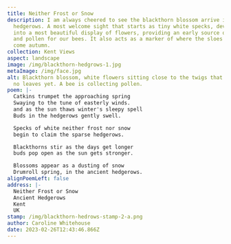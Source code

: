 ```yaml
---
title: Neither Frost or Snow
description: I am always cheered to see the blackthorn blossom arrive in the
  hedgerows. A most welcome sight that starts as tiny white specks, developing
  into a most beautiful display of flowers, providing an early source of nectar
  and pollen for our bees. It also acts as a marker of where the sloes will be,
  come autumn.
collection: Kent Views
aspect: landscape
image: /img/blackthorn-hedgrows-1.jpg
metaImage: /img/face.jpg
alt: Blackthorn blossom, white flowers sitting close to the twigs that carry it,
  no leaves yet. A bee is collecting pollen.
poem: |-
  Catkins trumpet the approaching spring
  Swaying to the tune of easterly winds.
  and as the sun thaws winter's sleepy spell
  Buds in the hedgerows gently swell.

  Specks of white neither frost nor snow
  begin to claim the sparse hedgerows.

  Blackthorns stir as the days get longer
  buds pop open as the sun gets stronger.

  Blossoms appear as a dusting of snow
  Drumroll spring, in the ancient hedgerows.
alignPoemLeft: false
address: |-
  Neither Frost or Snow
  Ancient Hedgerows
  Kent
  UK
stamp: /img/blackthorn-hedrows-stamp-2-a.png
author: Caroline Whitehouse
date: 2023-02-26T12:43:46.866Z
---
```

